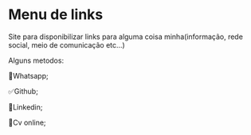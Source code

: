 # Menu de links
Site para disponibilizar links para alguma coisa minha(informação, rede social, meio de comunicação etc...)

Alguns metodos:

 🚫Whatsapp; 
  
 ✅Github; 
  
 🚫Linkedin;  
  
 🚫Cv online;

 
